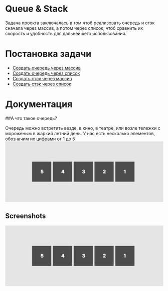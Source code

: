 
# Queue & Stack 

Задача проекта заключалась в том чтоб реализовать очередь и стэк сначала через массив, а потом через список, чтоб сравнить их скорость и удобность для дальнейшего использования.


# Постановка задачи

 - [Создать очередь через массив](https://github.com/brainbreaker-2/stack-queue/blob/ff3d9126d1c13d9a8e71cb94fedf80deed46d1f6/queue_array.cpp)
 - [Создать очередь через список](https://github.com/brainbreaker-2/stack-queue/blob/ff3d9126d1c13d9a8e71cb94fedf80deed46d1f6/queue_lst.cpp)
 - [Создать стэк через массив](https://github.com/brainbreaker-2/stack-queue/blob/ff3d9126d1c13d9a8e71cb94fedf80deed46d1f6/stack_array.cpp)
  - [Создать стэк через список](https://github.com/brainbreaker-2/stack-queue/blob/ff3d9126d1c13d9a8e71cb94fedf80deed46d1f6/stack_lst.cpp)


# Документация

##А что такое очередь? 

Очередь можно встретить везде, в кино, в театре, или возле тележки с мороженым в жаркий летний день.
У нас есть несколько элементов, обозначим их цифрами от 1 до 5
![step1](https://github.com/brainbreaker-2/Queue-Stack/blob/fea5c568065acbc47e9c78d65f20b03cebbf0e65/IMG/queue/5element.png)


## Screenshots

![App Screenshot](https://github.com/brainbreaker-2/Queue-Stack/blob/fea5c568065acbc47e9c78d65f20b03cebbf0e65/IMG/queue/5element.png)

